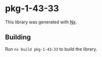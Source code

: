 # pkg-1-43-33

This library was generated with [Nx](https://nx.dev).

## Building

Run `nx build pkg-1-43-33` to build the library.
